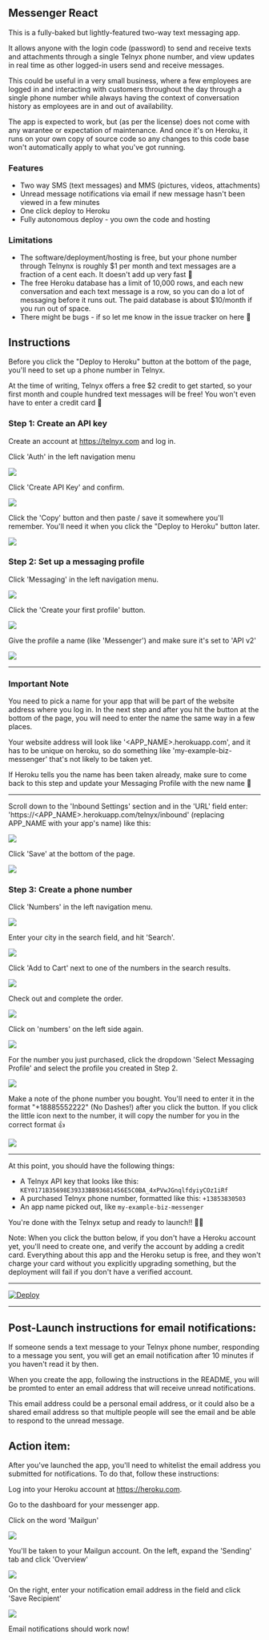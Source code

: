## Messenger React

This is a fully-baked but lightly-featured two-way text messaging app.

It allows anyone with the login code (password) to send and receive texts and attachments through a single Telnyx phone number, and view updates in real time as other logged-in users send and receive messages.

This could be useful in a very small business, where a few employees are logged in and interacting with customers throughout the day through a single phone number while always having the context of conversation history as employees are in and out of availability.

The app is expected to work, but (as per the license) does not come with any warantee or expectation of maintenance. And once it's on Heroku, it runs on your own copy of source code so any changes to this code base won't automatically apply to what you've got running.

### Features
* Two way SMS (text messages) and MMS (pictures, videos, attachments)
* Unread message notifications via email if new message hasn't been viewed in a few minutes
* One click deploy to Heroku
* Fully autonomous deploy - you own the code and hosting

### Limitations
* The software/deployment/hosting is free, but your phone number through Telnynx is roughly $1 per month and text messages are a fraction of a cent each. It doesn't add up very fast 👏
* The free Heroku database has a limit of 10,000 rows, and each new conversation and each text message is a row, so you can do a lot of messaging before it runs out. The paid database is about $10/month if you run out of space.
* There might be bugs - if so let me know in the issue tracker on here 🙏

## Instructions

Before you click the "Deploy to Heroku" button at the bottom of the page, you'll need to set up a phone number in Telnyx.

At the time of writing, Telnyx offers a free $2 credit to get started, so your first month and couple hundred text messages will be free! You won't even have to enter a credit card 🙌

### Step 1: Create an API key

Create an account at https://telnyx.com and log in.

Click 'Auth' in the left navigation menu

![](https://github.com/damonvjanis/messenger-react/raw/images-for-readme/auth.png)

Click 'Create API Key' and confirm.

![](https://github.com/damonvjanis/messenger-react/raw/images-for-readme/create_api_key.png)
 
Click the 'Copy' button and then paste / save it somewhere you'll remember. You'll need it when you click the "Deploy to Heroku" button later.

![](https://github.com/damonvjanis/messenger-react/raw/images-for-readme/copy.png)

### Step 2: Set up a messaging profile

Click 'Messaging' in the left navigation menu.

![](https://github.com/damonvjanis/messenger-react/raw/images-for-readme/messaging.png)

Click the 'Create your first profile' button.

![](https://github.com/damonvjanis/messenger-react/raw/images-for-readme/create_your_first_profile.png)

Give the profile a name (like 'Messenger') and make sure it's set to 'API v2'

![](https://github.com/damonvjanis/messenger-react/raw/images-for-readme/profile_name.png)
***

### Important Note
You need to pick a name for your app that will be part of the website address where you log in. In the next step and after you hit the button at the bottom of the page, you will need to enter the name the same way in a few places.

Your website address will look like '<APP_NAME>.herokuapp.com', and it has to be unique on heroku, so do something like 'my-example-biz-messenger' that's not likely to be taken yet.

If Heroku tells you the name has been taken already, make sure to come back to this step and update your Messaging Profile with the new name 🙏
***

Scroll down to the 'Inbound Settings' section and in the 'URL' field enter: 'https://<APP_NAME>.herokuapp.com/telnyx/inbound' (replacing APP_NAME with your app's name) like this:

![](https://github.com/damonvjanis/messenger-react/raw/images-for-readme/webhook_url.png)

Click 'Save' at the bottom of the page.

![](https://github.com/damonvjanis/messenger-react/raw/images-for-readme/save.png)

### Step 3: Create a phone number

Click 'Numbers' in the left navigation menu.

![](https://github.com/damonvjanis/messenger-react/raw/images-for-readme/numbers.png)

Enter your city in the search field, and hit 'Search'.

![](https://github.com/damonvjanis/messenger-react/raw/images-for-readme/search.png)

Click 'Add to Cart' next to one of the numbers in the search results.

![](https://github.com/damonvjanis/messenger-react/raw/images-for-readme/add_to_cart.png)

Check out and complete the order.

![](https://github.com/damonvjanis/messenger-react/raw/images-for-readme/cart.png)

Click on 'numbers' on the left side again.

![](https://github.com/damonvjanis/messenger-react/raw/images-for-readme/numbers.png)

For the number you just purchased, click the dropdown 'Select Messaging Profile' and select the profile you created in Step 2.

![](https://github.com/damonvjanis/messenger-react/raw/images-for-readme/select_messaging_profile.png)

Make a note of the phone number you bought. You'll need to enter it in the format "+18885552222" (No Dashes!) after you click the button. If you click the little icon next to the number, it will copy the number for you in the correct format 👍

![](https://github.com/damonvjanis/messenger-react/raw/images-for-readme/number.png)

***
At this point, you should have the following things:

* A Telnyx API key that looks like this: `KEY0171B35698E39333BB93681456E5C0BA_4xPVwJGnqlfdyiyCOz1iRf`
* A purchased Telnyx phone number, formatted like this: `+13853830503`
* An app name picked out, like `my-example-biz-messenger`

You're done with the Telnyx setup and ready to launch!! 🎉🚀

Note: When you click the button below, if you don't have a Heroku account yet, you'll need to create one, and verify the account by adding a credit card. Everything about this app and the Heroku setup is free, and they won't charge your card without you explicitly upgrading something, but the deployment will fail if you don't have a verified account.
***

[![Deploy](https://www.herokucdn.com/deploy/button.svg)](https://heroku.com/deploy)

***
## Post-Launch instructions for email notifications:

If someone sends a text message to your Telnyx phone number, responding to a message you sent, you will get an email notification after 10 minutes if you haven't read it by then.

When you create the app, following the instructions in the README, you will be promted to enter an email address that will receive unread notifications.

This email address could be a personal email address, or it could also be a shared email address so that multiple people will see the email and be able to respond to the unread message.

## Action item:

After you've launched the app, you'll need to whitelist the email address you submitted for notifications. To do that, follow these instructions:

Log into your Heroku account at https://heroku.com.

Go to the dashboard for your messenger app.

Click on the word 'Mailgun'

![](https://github.com/damonvjanis/messenger-react/raw/images-for-readme/mailgun.png)

You'll be taken to your Mailgun account. On the left, expand the 'Sending' tab and click 'Overview'

![](https://github.com/damonvjanis/messenger-react/raw/images-for-readme/overview.png)

On the right, enter your notification email address in the field and click 'Save Recipient'

![](https://github.com/damonvjanis/messenger-react/raw/images-for-readme/authorized_recipients.png)

Email notifications should work now!